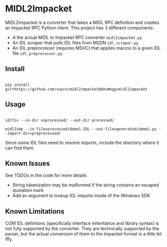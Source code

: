 # MIDL2Impacket

MIDL2Impacket is a converter that takes a MIDL RPC definition and creates an Impacket RPC Python client. This project has 3 different components:

* A the actual MIDL to Impacket RPC converter `midl2impacket.py`
* An IDL scraper that pulls IDL files from MSDN `idl_scraper.py`
* An IDL preprocessor (requires MSVC) that applies macros to a given IDL file `idl_preprocessor.py`

## Install

```batch

pip install git+https://github.com/saycv/midl2impacket@dev#egg=midl2impacket

```

## Usage

```batch

idlfix --in-dir unprocessed/ --out-dir processed/

midl2imp --in-file=processed/demo1.IDL --out-file=generated/demo1.py --import-dir=preprocessed/

```

Since some IDL files need to resolve imports, include the directory where it can find them.

## Known Issues

See TODOs in the code for more details

* String tokenization may be malformed if the string contains an escaped quotation mark
* Add an argument to lookup IDL imports inside of the Windows SDK

## Known Limitations

COM IDL definitons (specifically interface inheritance and library syntax) is not fully supported by the converter. They are technically supported by the parser, but the actual conversion of them to the Impacket format is a little bit iffy.
